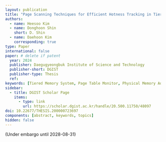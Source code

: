 ```yaml
---
layout: publication
title: "Page Scanning Techniques for Efficient Hotness Tracking in Tiered Memory Systems"
authors:
  - name: Heesoo Kim
  - name: Donghoon Shin
    short: D. Shin
  - name: Daehoon Kim
    corresponding: true
type: Paper
international: false
paper: # delete if patent
  year: 2024
  publisher: Daegugyeongbuk Institute of Science and Technology
  publisher-short: DGIST
  publisher-type: Thesis
  ref: 
keywords: [Tiered Memory System, Page Table Monitor, Physical Memory Address, Page Table Walk]
sidebar:
  - title: DGIST Scholar Page
    items:
      - type: link
        url: https://scholar.dgist.ac.kr/handle/20.500.11750/48097
doi: 10.22677/THESIS.200000723697
components: [abstract, keywords, topics]
hidden: false
---
```


(Under embargo until 2028-08-31)
